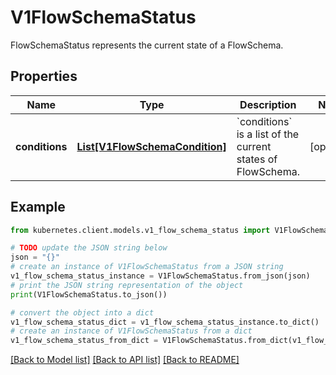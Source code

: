 # V1FlowSchemaStatus

FlowSchemaStatus represents the current state of a FlowSchema.

## Properties

Name | Type | Description | Notes
------------ | ------------- | ------------- | -------------
**conditions** | [**List[V1FlowSchemaCondition]**](V1FlowSchemaCondition.md) | &#x60;conditions&#x60; is a list of the current states of FlowSchema. | [optional] 

## Example

```python
from kubernetes.client.models.v1_flow_schema_status import V1FlowSchemaStatus

# TODO update the JSON string below
json = "{}"
# create an instance of V1FlowSchemaStatus from a JSON string
v1_flow_schema_status_instance = V1FlowSchemaStatus.from_json(json)
# print the JSON string representation of the object
print(V1FlowSchemaStatus.to_json())

# convert the object into a dict
v1_flow_schema_status_dict = v1_flow_schema_status_instance.to_dict()
# create an instance of V1FlowSchemaStatus from a dict
v1_flow_schema_status_from_dict = V1FlowSchemaStatus.from_dict(v1_flow_schema_status_dict)
```
[[Back to Model list]](../README.md#documentation-for-models) [[Back to API list]](../README.md#documentation-for-api-endpoints) [[Back to README]](../README.md)


